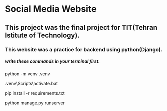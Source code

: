 # Social Media Website
## This project was the final project for TIT(Tehran Istitute of Technology).
### This website was a practice for backend using python(Django).
##### write these commands in your terminal first.

python -m venv .venv

.venv\Scripts\activate.bat

pip install -r requirements.txt

python manage.py runserver

